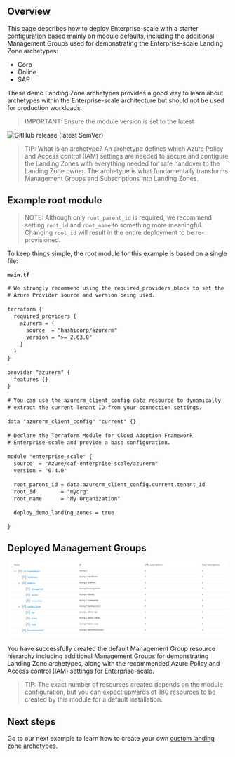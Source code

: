 ## Overview

This page describes how to deploy Enterprise-scale with a starter configuration based mainly on module defaults, including the additional Management Groups used for demonstrating the Enterprise-scale Landing Zone archetypes:

- Corp
- Online
- SAP

These demo Landing Zone archetypes provides a good way to learn about archetypes within the Enterprise-scale architecture but should not be used for production workloads.

> IMPORTANT: Ensure the module version is set to the latest

![GitHub release (latest SemVer)](https://img.shields.io/github/v/release/Azure/terraform-azurerm-caf-enterprise-scale?style=flat-square)

> TIP: What is an archetype?
> An archetype defines which Azure Policy and Access control (IAM) settings are needed to secure and configure the Landing Zones with everything needed for safe handover to the Landing Zone owner.
> The archetype is what fundamentally transforms Management Groups and Subscriptions into Landing Zones.

## Example root module

> NOTE: Although only `root_parent_id` is required, we recommend setting `root_id` and `root_name` to something more meaningful. Changing `root_id` will result in the entire deployment to be re-provisioned.

To keep things simple, the root module for this example is based on a single file:

**`main.tf`**

```hcl
# We strongly recommend using the required_providers block to set the
# Azure Provider source and version being used.

terraform {
  required_providers {
    azurerm = {
      source  = "hashicorp/azurerm"
      version = ">= 2.63.0"
    }
  }
}

provider "azurerm" {
  features {}
}

# You can use the azurerm_client_config data resource to dynamically
# extract the current Tenant ID from your connection settings.

data "azurerm_client_config" "current" {}

# Declare the Terraform Module for Cloud Adoption Framework
# Enterprise-scale and provide a base configuration.

module "enterprise_scale" {
  source  = "Azure/caf-enterprise-scale/azurerm"
  version = "0.4.0"

  root_parent_id = data.azurerm_client_config.current.tenant_id
  root_id        = "myorg"
  root_name      = "My Organization"

  deploy_demo_landing_zones = true

}
```

## **Deployed Management Groups**

![Deploy-Default-Configuration](./media/examples-deploy-demo-landing-zone-archetypes.png)

You have successfully created the default Management Group resource hierarchy including additional Management Groups for demonstrating Landing Zone archetypes, along with the recommended Azure Policy and Access control (IAM) settings for Enterprise-scale.

> TIP: The exact number of resources created depends on the module configuration, but you can expect upwards of 180 resources to be created by this module for a default installation.

## Next steps

Go to our next example to learn how to create your own [custom landing zone archetypes](./%5BExamples%5D-Deploy-Custom-Landing-Zone-Archetypes).